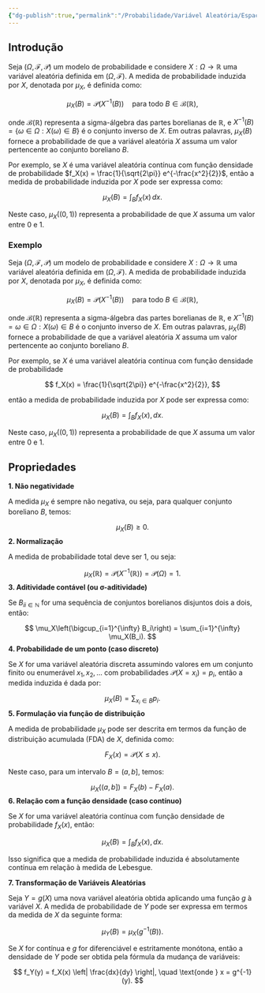 ```yaml
---
{"dg-publish":true,"permalink":"/Probabilidade/Variável Aleatória/Espaço de Probabilidade Produzido por Variável Aleatória/","created":"2025-05-20T13:30:13.853-03:00"}
---
```



## Introdução

Seja $(\Omega, \mathcal{F}, \mathcal{P})$ um modelo de probabilidade e considere $X: \Omega \to \mathbb{R}$ uma variável aleatória definida em $(\Omega, \mathcal{F})$. A medida de probabilidade induzida por $X$, denotada por $\mu_X$, é definida como:

$$
\mu_X(B) = \mathcal{P}(X^{-1}(B)) \quad \text{para todo } B \in \mathcal{B}(\mathbb{R}),
$$

onde $\mathcal{B}(\mathbb{R})$ representa a sigma-álgebra das partes borelianas de $\mathbb{R}$, e $X^{-1}(B) = \{\omega \in \Omega : X(\omega) \in B\}$ é o conjunto inverso de $X$. Em outras palavras, $\mu_X(B)$ fornece a probabilidade de que a variável aleatória $X$ assuma um valor pertencente ao conjunto boreliano $B$.

Por exemplo, se $X$ é uma variável aleatória contínua com função densidade de probabilidade $f_X(x) = \frac{1}{\sqrt{2\pi}} e^{-\frac{x^2}{2}}$, então a medida de probabilidade induzida por $X$ pode ser expressa como:

$$
\mu_X(B) = \int_B f_X(x) \, dx.
$$

Neste caso, $\mu_X((0, 1))$ representa a probabilidade de que $X$ assuma um valor entre 0 e 1.

### Exemplo

Seja $(\Omega, \mathcal{F}, \mathcal{P})$ um modelo de probabilidade e considere $X: \Omega \to \mathbb{R}$ uma variável aleatória definida em $(\Omega, \mathcal{F})$. A medida de probabilidade induzida por $X$, denotada por $\mu_X$, é definida como:

$$
\mu_X(B) = \mathcal{P}(X^{-1}(B)) \quad \text{para todo } B \in \mathcal{B}(\mathbb{R}),
$$

onde $\mathcal{B}(\mathbb{R})$ representa a sigma-álgebra das partes borelianas de $\mathbb{R}$, e $X^{-1}(B) = {\omega \in \Omega : X(\omega) \in B}$ é o conjunto inverso de $X$. Em outras palavras, $\mu_X(B)$ fornece a probabilidade de que a variável aleatória $X$ assuma um valor pertencente ao conjunto boreliano $B$.

Por exemplo, se $X$ é uma variável aleatória contínua com função densidade de probabilidade

$$
f_X(x) = \frac{1}{\sqrt{2\pi}} e^{-\frac{x^2}{2}},
$$

então a medida de probabilidade induzida por $X$ pode ser expressa como:

$$
\mu_X(B) = \int_B f_X(x) , dx.
$$

Neste caso, $\mu_X((0,1))$ representa a probabilidade de que $X$ assuma um valor entre 0 e 1.

## Propriedades

**1. Não negatividade**

A medida $\mu_X$ é sempre não negativa, ou seja, para qualquer conjunto boreliano $B$, temos:

$$
\mu_X(B) \geq 0.
$$
**2. Normalização**

A medida de probabilidade total deve ser 1, ou seja:

$$
\mu_X(\mathbb{R}) = \mathcal{P}(X^{-1}(\mathbb{R})) = \mathcal{P}(\Omega) = 1.
$$
**3. Aditividade contável (ou σ-aditividade)**

Se ${B_i}_{i \in \mathbb{N}}$ for uma sequência de conjuntos borelianos disjuntos dois a dois, então:

$$
\mu_X\left(\bigcup_{i=1}^{\infty} B_i\right) = \sum_{i=1}^{\infty} \mu_X(B_i).
$$
**4. Probabilidade de um ponto (caso discreto)**

Se $X$ for uma variável aleatória discreta assumindo valores em um conjunto finito ou enumerável ${x_1, x_2, \dots}$ com probabilidades $\mathcal{P}(X = x_i) = p_i$, então a medida induzida é dada por:

$$
\mu_X(B) = \sum_{x_i \in B} p_i.
$$
**5. Formulação via função de distribuição**

A medida de probabilidade $\mu_X$ pode ser descrita em termos da função de distribuição acumulada (FDA) de $X$, definida como:

$$
F_X(x) = \mathcal{P}(X \leq x).
$$

Neste caso, para um intervalo $B = (a, b]$, temos:

$$
\mu_X((a, b]) = F_X(b) - F_X(a).
$$
**6. Relação com a função densidade (caso contínuo)**

Se $X$ for uma variável aleatória contínua com função densidade de probabilidade $f_X(x)$, então:

$$
\mu_X(B) = \int_B f_X(x) , dx.
$$

Isso significa que a medida de probabilidade induzida é absolutamente contínua em relação à medida de Lebesgue.

**7. Transformação de Variáveis Aleatórias**

Seja $Y = g(X)$ uma nova variável aleatória obtida aplicando uma função $g$ à variável $X$. A medida de probabilidade de $Y$ pode ser expressa em termos da medida de $X$ da seguinte forma:

$$
\mu_Y(B) = \mu_X(g^{-1}(B)).
$$

Se $X$ for contínua e $g$ for diferenciável e estritamente monótona, então a densidade de $Y$ pode ser obtida pela fórmula da mudança de variáveis:

$$
f_Y(y) = f_X(x) \left| \frac{dx}{dy} \right|, \quad \text{onde } x = g^{-1}(y).
$$
